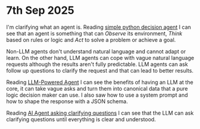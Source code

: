 # 7th Sep 2025

I'm clarifying what an agent is. Reading [simple python decision agent](https://www.anupshinde.com/simple-decision-agent-python/) I can see that an agent is something that can *Observe* its environment, *Think* based on rules or logic and *Act* to solve a problem or achieve a goal.

Non-LLM agents don't understand natural language and cannot adapt or learn. On the other hand, LLM agents can cope with vague natural language requests although the results aren't fully predictable. LLM agents can ask follow up questions to clarify the request and that can lead to better results.

Reading [LLM-Powered Agent](https://www.anupshinde.com/llm-powered-agent-python/) I can see the benefits of having an LLM at the core, it can take vague asks and turn them into canonical data that a pure logic decision maker can use. I also saw how to use a system prompt and how to shape the response with a JSON schema.

Reading [AI Agent asking clarifying questions](https://www.anupshinde.com/clarifying-ai-agent-python/) I can see that the LLM can ask clarifying questions until everything is clear and understood. 
